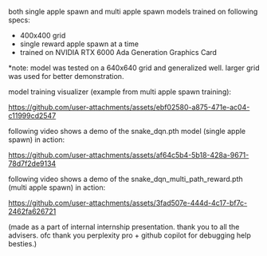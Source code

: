both single apple spawn and multi apple spawn models trained on following specs:
- 400x400 grid
- single reward apple spawn at a time
- trained on NVIDIA RTX 6000 Ada Generation Graphics Card 

*note: model was tested on a 640x640 grid and generalized well. larger grid was used for better demonstration.

model training visualizer (example from multi apple spawn training):



https://github.com/user-attachments/assets/ebf02580-a875-471e-ac04-c11999cd2547




following video shows a demo of the snake_dqn.pth model (single apple spawn) in action:

https://github.com/user-attachments/assets/af64c5b4-5b18-428a-9671-78d7f2de9134

following video shows a demo of the snake_dqn_multi_path_reward.pth (multi apple spawn) in action:

https://github.com/user-attachments/assets/3fad507e-444d-4c17-bf7c-2462fa626721






(made as a part of internal internship presentation. thank you to all the advisers. ofc thank you perplexity pro + github copilot for debugging help besties.)
